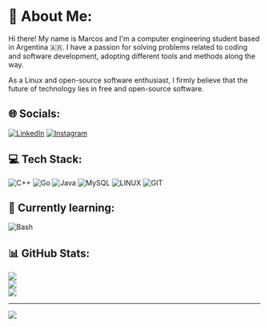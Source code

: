 # 💫 About Me:
Hi there! My name is Marcos and I'm a computer engineering student based in Argentina 🇦🇷. I have a passion for solving problems related to coding and software development, adopting different tools and methods along the way.

As a Linux and open-source software enthusiast, I firmly believe that the future of technology lies in free and open-source software.

## 🌐 Socials:
[![LinkedIn](https://img.shields.io/badge/LinkedIn-%230077B5.svg?style=for-the-badge&logo=linkedin&logoColor=white)](https://www.linkedin.com/in/marcos-fagiano-5b721323a/) [![Instagram](https://img.shields.io/badge/Instagram-%23E4405F.svg?style=for-the-badge&logo=Instagram&logoColor=white)](https://www.instagram.com/marcosfagiano/)
## 💻 Tech Stack:
![C++](https://img.shields.io/badge/c++-%2300599C.svg?style=for-the-badge&logo=c%2B%2B&logoColor=white) ![Go](https://img.shields.io/badge/go-%2300ADD8.svg?style=for-the-badge&logo=go&logoColor=white) ![Java](https://img.shields.io/badge/java-%23ED8B00.svg?style=for-the-badge&logo=java&logoColor=white) ![MySQL](https://img.shields.io/badge/mysql-%2300f.svg?style=for-the-badge&logo=mysql&logoColor=white) ![LINUX](https://img.shields.io/badge/Linux-FCC624?style=for-the-badge&logo=linux&logoColor=black) ![GIT](https://img.shields.io/badge/git-%23F15133.svg?style=for-the-badge&logo=git&logoColor=white) 

## 📖 Currently learning:
![Bash](https://img.shields.io/badge/bash-%23F2F2F2.svg?style=for-the-badge&logo=gnubash&logoColor=%232A3439)


## 📊 GitHub Stats:
![](https://github-readme-stats.vercel.app/api?username=marcosfagiano&theme=dracula&hide_border=false&include_all_commits=false&count_private=false)<br/>
![](https://github-readme-streak-stats.herokuapp.com/?user=marcosfagiano&theme=dracula&hide_border=false)<br/>
![](https://github-readme-stats.vercel.app/api/top-langs/?username=marcosfagiano&theme=dracula&hide_border=false&include_all_commits=false&count_private=false&layout=compact)

<!--- ### 🔝 Top Contributed Repo
![](https://github-contributor-stats.vercel.app/api?username=marcosfagiano&limit=5&theme=dracula&combine_all_yearly_contributions=true&no-frame=true) --->
---
[![](https://visitcount.itsvg.in/api?id=marcosfagiano&icon=3&color=12)](https://visitcount.itsvg.in)
